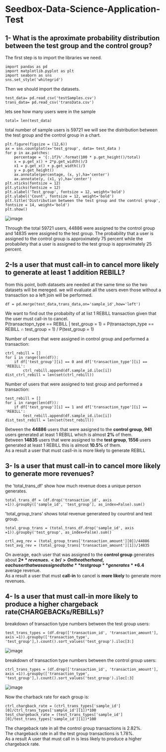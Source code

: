 # Seedbox-Data-Science-Application-Test
## 1- What is the aproximate probability distribution between the test group and the control group?
The first step is to import the libraries we need.
```
import pandas as pd
import matplotlib.pyplot as plt
import seaborn as sns
sns.set_style('whitegrid')
```
Then we should import the datasets.
```
test_data= pd.read_csv('testSamples.csv')
trans_data= pd.read_csv('transData.csv')
``` 
lets see how many users were in the sample
```
total= len(test_data)
```
total number of sample users is 59721
we will see the distribution between the test group and the control group in a chart.
```
plt.figure(figsize = (12,6))
ax = sns.countplot(x='test_group', data= test_data )
for p in ax.patches:
    percentage = '{:.1f}%'.format(100 * p.get_height()/total)
    x = p.get_x() + 2*p.get_width()/3
    x1 = p.get_x() + p.get_width()/3
    y = p.get_height()
    ax.annotate(percentage, (x, y),ha='center')
    ax.annotate(y, (x1, y),ha='center')
plt.xticks(fontsize = 12)
plt.yticks(fontsize = 12)
plt.xlabel('Test_group', fontsize = 12, weight='bold')
plt.ylabel('Count', fontsize = 12, weight='bold')
plt.title('Distribution between the test group and the control group', fontsize = 14, weight='bold')
plt.show()
```
![image](https://user-images.githubusercontent.com/65902301/178162568-34841081-8f62-4239-8c4f-fb328054b827.png)

Through the total 59721 users, 44886 were assigned to the control group and 14835 were assigned to the test group.
The probability that a user is assigned to the control group is approximately 75 percent
while the probabilety that a user is assigned to the test group is approximately 25 percent.

## 2-Is a user that must call-in to cancel more likely to generate at least 1 addition REBILL?
from this point, both datasets are needed at the same time so the two datasets will be mereged.
we will evaluate all the users even those without a transaction so a left join will be performed.
```
df = pd.merge(test_data,trans_data,on='sample_id',how='left')
```
 We want to find out the probabilty of at list 1 REBILL transaction given that the user must call-in to cancel.<br />P(transactopn_type == REBILL | test_group = 1) = P(transactopn_type == REBILL ∩ test_group = 1) / P(test_group = 1)

Number of users that were assigned in control group and performed a transaction:
```
ctrl_rebill = []
for i in range(len(df)):
    if df['test_group'][i] == 0 and df['transaction_type'][i] == 'REBILL':
        ctrl_rebill.append(df.sample_id.iloc[i])
dist_ctrl_rebill = len(set(ctrl_rebill))
```
Number of users that were assigned to test group and performed a transaction:
```
test_rebill = []
for i in range(len(df)):
    if df['test_group'][i] == 1 and df['transaction_type'][i] == 'REBILL':
        test_rebill.append(df.sample_id.iloc[i])
dist_test_rebill = len(set(test_rebill))
```
Between the **44886** users that were aasigned to the **control group**, **941** users generated at least 1 REBILL which is almost **2%** of them.<br />
Between **14835** users that were assigned to the **test group**, **1556** users generated at least 1 REBILL this is almost **10.5%** of them.<br />
As a result a user that must casll-in is more likely to generate REBILL

## 3- Is a user that must call-in to cancel more likely to generate more revenues?
the 'total_trans_df' show how much revenue does a unique person generates.
```
total_trans_df = (df.drop('transaction_id', axis =1)).groupby(['sample_id', 'test_group'], as_index=False).sum()
```
'total_group_trans' shows total revenue generateed by countrol and test group.
```
total_group_trans = (total_trans_df.drop('sample_id', axis =1)).groupby('test_group', as_index=False).sum()
```
```
crtl_avg_rev = (total_group_trans['transaction_amount'][0])/44886
test_avg_rev = (total_group_trans['transaction_amount'][1])/14835
```

On average, each user that was assigned to the **control group** generates about **2$** revenues.<br />
On the other hand, each user that was assigned to the **test group** generates **6.4$** average revenue.<br />
As a result a user that must **call-in** to cancel is **more likely** to generate more revenues.

## 4- Is a user that must call-in more likely to produce a higher chargeback rate(CHARGEBACKs/REBILLs)?
breakdown of transaction type numbers between the test group users:
```
test_trans_types = (df.drop(['transaction_id', 'transaction_amount'], axis =1)).groupby(['transaction_type', 'test_group'],).count().sort_values('test_group').iloc[3:]
```
![image](https://user-images.githubusercontent.com/65902301/178163401-f192d642-5170-40e7-b2b0-d1d151aa9829.png)

breakdown of transaction type numbers between the control group users:
```
ctrl_trans_types = (df.drop(['transaction_id', 'transaction_amount'], axis =1)).groupby(['transaction_type', 'test_group'],).count().sort_values('test_group').iloc[:3]
```
![image](https://user-images.githubusercontent.com/65902301/178163458-3290df52-ac30-4cc7-8654-117e39ac2c86.png)

Now the charback rate for each group is:
```
ctrl_chargback_rate = (ctrl_trans_types['sample_id'][0]/ctrl_trans_types['sample_id'][1])*100
test_chargeback_rate = (test_trans_types['sample_id'][0]/test_trans_types['sample_id'][1])*100
```
The chargeback rate in all the control group transactions is 2.82%.<br />
The chargeback rate in all the test group transactions is 1.78%.<br />
As a result A user that must call in is less likely to produce a higher chargeback rate.
